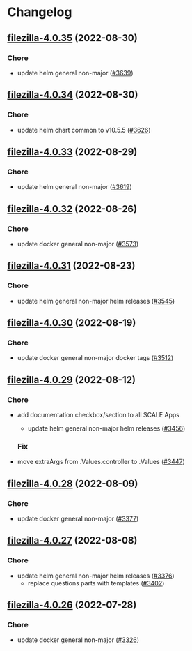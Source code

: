# Changelog



## [filezilla-4.0.35](https://github.com/truecharts/charts/compare/filezilla-4.0.34...filezilla-4.0.35) (2022-08-30)

### Chore

- update helm general non-major ([#3639](https://github.com/truecharts/charts/issues/3639))




## [filezilla-4.0.34](https://github.com/truecharts/charts/compare/filezilla-4.0.33...filezilla-4.0.34) (2022-08-30)

### Chore

- update helm chart common to v10.5.5 ([#3626](https://github.com/truecharts/charts/issues/3626))




## [filezilla-4.0.33](https://github.com/truecharts/charts/compare/filezilla-4.0.32...filezilla-4.0.33) (2022-08-29)

### Chore

- update helm general non-major ([#3619](https://github.com/truecharts/charts/issues/3619))




## [filezilla-4.0.32](https://github.com/truecharts/charts/compare/filezilla-4.0.31...filezilla-4.0.32) (2022-08-26)

### Chore

- update docker general non-major ([#3573](https://github.com/truecharts/charts/issues/3573))




## [filezilla-4.0.31](https://github.com/truecharts/charts/compare/filezilla-4.0.30...filezilla-4.0.31) (2022-08-23)

### Chore

- update helm general non-major helm releases ([#3545](https://github.com/truecharts/charts/issues/3545))




## [filezilla-4.0.30](https://github.com/truecharts/charts/compare/filezilla-4.0.29...filezilla-4.0.30) (2022-08-19)

### Chore

- update docker general non-major docker tags ([#3512](https://github.com/truecharts/charts/issues/3512))




## [filezilla-4.0.29](https://github.com/truecharts/charts/compare/filezilla-4.0.28...filezilla-4.0.29) (2022-08-12)

### Chore

- add documentation checkbox/section to all SCALE Apps
  - update helm general non-major helm releases ([#3456](https://github.com/truecharts/charts/issues/3456))

  ### Fix

- move extraArgs from .Values.controller to .Values ([#3447](https://github.com/truecharts/charts/issues/3447))




## [filezilla-4.0.28](https://github.com/truecharts/charts/compare/filezilla-4.0.27...filezilla-4.0.28) (2022-08-09)

### Chore

- update docker general non-major ([#3377](https://github.com/truecharts/charts/issues/3377))




## [filezilla-4.0.27](https://github.com/truecharts/charts/compare/filezilla-4.0.26...filezilla-4.0.27) (2022-08-08)

### Chore

- update helm general non-major helm releases ([#3376](https://github.com/truecharts/charts/issues/3376))
  - replace questions parts with templates ([#3402](https://github.com/truecharts/charts/issues/3402))




## [filezilla-4.0.26](https://github.com/truecharts/apps/compare/filezilla-4.0.25...filezilla-4.0.26) (2022-07-28)

### Chore

- update docker general non-major ([#3326](https://github.com/truecharts/apps/issues/3326))



